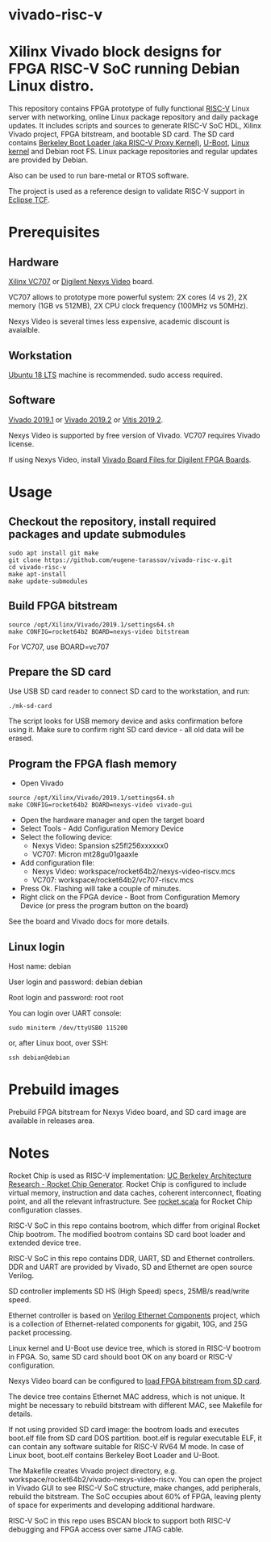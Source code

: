 # vivado-risc-v

# Xilinx Vivado block designs for FPGA RISC-V SoC running Debian Linux distro.

This repository contains FPGA prototype of fully functional [RISC-V](https://riscv.org/) Linux server
with networking, online Linux package repository and daily package updates.
It includes scripts and sources to generate RISC-V SoC HDL, Xilinx Vivado project, FPGA bitstream, and bootable SD card.
The SD card contains [Berkeley Boot Loader (aka RISC-V Proxy Kernel)](https://github.com/riscv/riscv-pk), [U-Boot](https://github.com/u-boot/u-boot), [Linux kernel](https://git.kernel.org/pub/scm/linux/kernel/git/stable/linux.git/) and Debian root FS.
Linux package repositories and regular updates are provided by Debian.

Also can be used to run bare-metal or RTOS software.

The project is used as a reference design to validate RISC-V support in [Eclipse TCF](https://wiki.eclipse.org/TCF/RISC-V).

# Prerequisites

## Hardware
[Xilinx VC707](https://www.xilinx.com/products/boards-and-kits/ek-v7-vc707-g.html) or
[Digilent Nexys Video](https://store.digilentinc.com/nexys-video-artix-7-fpga-trainer-board-for-multimedia-applications/) board.

VC707 allows to prototype more powerful system: 2X cores (4 vs 2),
2X memory (1GB vs 512MB), 2X CPU clock frequency (100MHz vs 50MHz).

Nexys Video is several times less expensive, academic discount is avaialble.

## Workstation
[Ubuntu 18 LTS](https://ubuntu.com/download/desktop) machine is recommended.
sudo access required.

## Software
[Vivado 2019.1](https://www.xilinx.com/support/download/index.html/content/xilinx/en/downloadNav/vivado-design-tools/2019-1.html) or
[Vivado 2019.2](https://www.xilinx.com/support/download/index.html/content/xilinx/en/downloadNav/vivado-design-tools/2019-2.html) or
[Vitis 2019.2](https://www.xilinx.com/support/download/index.html/content/xilinx/en/downloadNav/vitis.html).

Nexys Video is supported by free version of Vivado. VC707 requires Vivado license.

If using Nexys Video, install [Vivado Board Files for Digilent FPGA Boards](https://github.com/Digilent/vivado-boards).

# Usage

## Checkout the repository, install required packages and update submodules
```
sudo apt install git make
git clone https://github.com/eugene-tarassov/vivado-risc-v.git
cd vivado-risc-v
make apt-install
make update-submodules
```

## Build FPGA bitstream
```
source /opt/Xilinx/Vivado/2019.1/settings64.sh
make CONFIG=rocket64b2 BOARD=nexys-video bitstream
```
For VC707, use BOARD=vc707

## Prepare the SD card
Use USB SD card reader to connect SD card to the workstation, and run:
```
./mk-sd-card
```
The script looks for USB memory device and asks confirmation before using it.
Make sure to confirm right SD card device - all old data will be erased.

## Program the FPGA flash memory
- Open Vivado
```
source /opt/Xilinx/Vivado/2019.1/settings64.sh
make CONFIG=rocket64b2 BOARD=nexys-video vivado-gui
```
- Open the hardware manager and open the target board
- Select Tools - Add Configuration Memory Device
- Select the following device:
  - Nexys Video: Spansion s25fl256xxxxxx0
  - VC707: Micron mt28gu01gaaxle
- Add configuration file:
  - Nexys Video: workspace/rocket64b2/nexys-video-riscv.mcs
  - VC707: workspace/rocket64b2/vc707-riscv.mcs
- Press Ok. Flashing will take a couple of minutes.
- Right click on the FPGA device - Boot from Configuration Memory Device (or press the program button on the board)

See the board and Vivado docs for more details.

## Linux login

Host name: debian

User login and password: debian debian

Root login and password: root root

You can login over UART console:
```
sudo miniterm /dev/ttyUSB0 115200
```
or, after Linux boot, over SSH:
```
ssh debian@debian
```

# Prebuild images

Prebuild FPGA bitstream for Nexys Video board, and SD card image are available in releases area.

# Notes

Rocket Chip is used as RISC-V implementation: [UC Berkeley Architecture Research - Rocket Chip Generator](https://bar.eecs.berkeley.edu/projects/rocket_chip.html).
Rocket Chip is configured to include virtual memory, instruction and data caches, coherent interconnect, floating point, and all the relevant infrastructure.
See [rocket.scala](https://github.com/eugene-tarassov/vivado-risc-v/blob/master/rocket.scala) for Rocket Chip configuration classes.

RISC-V SoC in this repo contains bootrom, which differ from original Rocket Chip bootrom.
The modified bootrom contains SD card boot loader and extended device tree.

RISC-V SoC in this repo contains DDR, UART, SD and Ethernet controllers.
DDR and UART are provided by Vivado, SD and Ethernet are open source Verilog.

SD controller implements SD HS (High Speed) specs, 25MB/s read/write speed.

Ethernet controller is based on [Verilog Ethernet Components](https://github.com/alexforencich/verilog-ethernet) project,
which is a collection of Ethernet-related components for gigabit, 10G, and 25G packet processing.

Linux kernel and U-Boot use device tree, which is stored in RISC-V bootrom in FPGA.
So, same SD card should boot OK on any board or RISC-V configuration.

Nexys Video board can be configured to [load FPGA bitstream from SD card](https://reference.digilentinc.com/reference/programmable-logic/nexys-video/reference-manual#usb_host_and_micro_sd_programming).

The device tree contains Ethernet MAC address, which is not unique.
It might be necessary to rebuild bitstream with different MAC, see Makefile for details.

If not using provided SD card image: the bootrom loads and executes boot.elf file from SD card DOS partition.
boot.elf is regular executable ELF, it can contain any software suitable for RISC-V RV64 M mode.
In case of Linux boot, boot.elf contains Berkeley Boot Loader and U-Boot.

The Makefile creates Vivado project directory, e.g. workspace/rocket64b2/vivado-nexys-video-riscv.
You can open the project in Vivado GUI to see RISC-V SoC structure, make changes, add peripherals, rebuild the bitstream.
The SoC occupies about 60% of FPGA, leaving plenty of space for experiments and developing additional hardware.

RISC-V SoC in this repo uses BSCAN block to support both RISC-V debugging and FPGA access over same JTAG cable.
